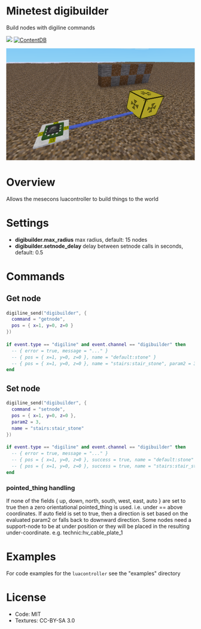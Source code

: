 Minetest digibuilder
======

Build nodes with digiline commands

![](https://github.com/BuckarooBanzay/digibuilder/workflows/luacheck/badge.svg)
[![ContentDB](https://content.minetest.net/packages/BuckarooBanzay/digibuilder/shields/downloads/)](https://content.minetest.net/packages/BuckarooBanzay/digibuilder/)

<img src="./screenshot.png"/>

# Overview

Allows the mesecons luacontroller to build things to the world

# Settings

* **digibuilder.max_radius** max radius, default: 15 nodes
* **digibuilder.setnode_delay** delay between setnode calls in seconds, default: 0.5

# Commands

## Get node

```lua
digiline_send("digibuilder", {
  command = "getnode",
  pos = { x=1, y=0, z=0 }
})

if event.type == "digiline" and event.channel == "digibuilder" then
  -- { error = true, message = "..." }
  -- { pos = { x=1, y=0, z=0 }, name = "default:stone" }
  -- { pos = { x=1, y=0, z=0 }, name = "stairs:stair_stone", param2 = 3 }
end
```

## Set node

```lua
digiline_send("digibuilder", {
  command = "setnode",
  pos = { x=1, y=0, z=0 },
  param2 = 3,
  name = "stairs:stair_stone"
})

if event.type == "digiline" and event.channel == "digibuilder" then
  -- { error = true, message = "..." }
  -- { pos = { x=1, y=0, z=0 }, success = true, name = "default:stone" }
  -- { pos = { x=1, y=0, z=0 }, success = true, name = "stairs:stair_stone", param2 = 3 }
end
```

### pointed_thing handling

If none of the fields { up, down, north, south, west, east, auto } are set to true
then a zero orientational pointed_thing is used. i.e. under == above coordinates.
If auto field is set to true, then a direction is set based on the evaluated param2
or falls back to downward direction.
Some nodes need a support-node to be at under position or they will be placed in
the resulting under-coordinate. e.g. technic:hv_cable_plate_1

# Examples

For code examples for the `luacontroller` see the "examples" directory


# License

* Code: MIT
* Textures: CC-BY-SA 3.0
